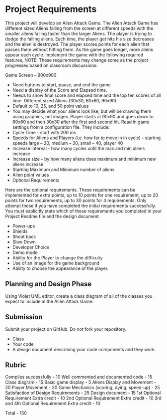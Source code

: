 # Project Requirements

This project will develop an Alien Attack Game. The Alien Attack Game has different sized Aliens falling from the screen at different speeds with the smaller aliens falling faster than the larger Aliens. The player is trying to dodge the falling aliens.  Each time, the player get hits his size decreases and the alien is destroyed.  The player scores points for each alien that passes them without hitting them.  As the game goes longer, more aliens appear each cycle. Implement the game with the following required features, NOTE: These requirements may change some as the project progresses based on classroom discussions:

Game Screen – 900x900
- Need buttons to start, pause, and end the game
- Need a display of the Score and Elapsed time.
- Needs to show final score and elapsed time and the top ten scores of all time.
Different sized Aliens (30x30, 60x60, 90x90)
- Default to 10, 25, and 50 point values
- You may decide what your aliens look like, but will be drawing them using graphics, not images.
Player starts at 90x90 and goes down to 60x60 and then 30x30 after the first and second hit.
Read in game settings from a configuration file. They include:
- Cycle Time - start with 200 ms
- Speeds for Aliens and Players (i.e. how far to move in in cycle) - starting speeds large – 20, medium – 30, small – 40, player 40
- Increase interval - how many cycles until the max and min aliens increase
- Increase size – by how many aliens does maximum and minimum new aliens increase
- Starting Maximum and Minimum number of aliens
- Alien point values
- Optional Requirements

Here are the optional requirements. These requirements can be implemented for extra points, up to 10 points for one requirement, up to 20 points for two requirements, up to 30 points for 4 requirements. Only attempt these if you have completed the initial requirements successfully. You must explicitly state which of these requirements you completed in your Project Readme file and the design document. 
- Power-ups
- Shields
- Shoot back
- Slow Down
- Developer Choice
- Demo mode
- Ability for the Player to change the difficulty
- Use of an Image for the game background
- Ability to choose the appearance of the player.
 
## Planning and Design Phase
Using Violet UML editor, create a class diagram of all of the classes you expect to include in the Alien Attack Game.

## Submission
Submit your project on GitHub. Do not fork your repository.
- Class
- Your code
- A design document describing your code components and they work.

## Rubric
Compiles successfully - 10
Well commented and documented code - 15
Class diagram - 15
Basic game display - 5
Aliens Display and Movement - 20
Player Movement - 20
Game Mechanics (scoring, dying, speed-up) - 25
Satisfaction of Design Requirements - 25
Design document - 15
1st Optional Requirement Extra credit - 10
2nd Optional Requirement Extra credit - 10
3rd and 4th Optional Requirement Extra credit - 10

Total - 150
